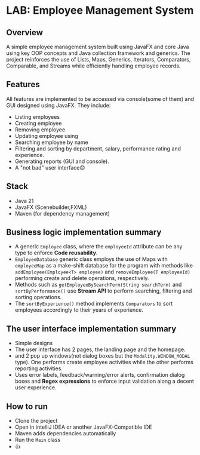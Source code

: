 # LAB: Employee Management System
## Overview
A simple employee management system built using JavaFX and core Java using key OOP concepts and Java collection framework and generics. The project reinforces the use of Lists, Maps, Generics, Iterators, Comparators, Comparable, and Streams while efficiently handling employee records.

## Features
All features are implemented to be accessed via console(some of them) and GUI designed using JavaFX. They include:
- Listing employees
- Creating employee
- Removing employee
- Updating employee using
- Searching employee by name
- Filtering and sorting by department, salary, performance rating and experience.
- Generating reports (GUI and console).
- A "not bad" user interface😊

## Stack
- Java 21
- JavaFX (Scenebuilder,FXML)
- Maven (for dependency management)

## Business logic implementation summary
- A generic `Employee` class, where the `employeeId` attribute can be any type to enforce <b>Code reusability</b>.
- `EmployeeDatabase` generic class employs the use of Maps with `employeeMap` as a make-shift database for the program with methods like `addEmployee(Employee<T> employee)` and `removeEmployee(T employeeId)` performing create and delete operations, respectively.
- Methods such as `getEmployeeBySearchTerm(String searchTerm)` and `sortByPerformance()`  use <b>Stream API</b> to perform searching, filtering and sorting operations.
- The `sortByExperience()` method implements `Comparators` to sort employees accordingly to their years of experience. 

## The user interface implementation summary
- Simple designs
- The user interface has 2 pages, the landing page and the homepage.
- and 2 pop up windows(not dialog boxes but the `Modality.WINDOW_MODAL` type). One performs create employee activities while the other performs reporting activities.
- Uses error labels, feedback/warning/error alerts, confirmation dialog boxes and <b>Regex expressions</b> to enforce input validation along a decent user experience.

## How to run
- Clone the project
- Open in intelliJ IDEA or another JavaFX-Compatible IDE
- Maven adds dependencies automatically
- Run the `Main` class
- 👍